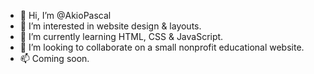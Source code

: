 - 👋 Hi, I’m @AkioPascal
- 👀 I’m interested in website design & layouts.
- 🌱 I’m currently learning HTML, CSS & JavaScript.
- 💞️ I’m looking to collaborate on a small nonprofit educational website.
- 📫 Coming soon.

<!---
AkioPascal/AkioPascal is a ✨ special ✨ repository because its `README.md` (this file) appears on your GitHub profile.
You can click the Preview link to take a look at your changes.
--->
